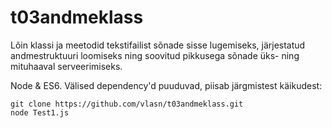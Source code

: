 # t03andmeklass

Lõin klassi ja meetodid tekstifailist sõnade sisse lugemiseks, järjestatud andmestruktuuri loomiseks ning soovitud pikkusega sõnade üks- ning mituhaaval serveerimiseks.

Node & ES6. Välised dependency'd puuduvad, piisab järgmistest käikudest:

```
git clone https://github.com/vlasn/t03andmeklass.git
node Test1.js
```
